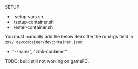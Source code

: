 SETUP:
- . setup-vars.sh
- ./setup-container.sh
- ./enter-container.sh

You must manually add the below items the the runArgs field in `zmk/.devcontainer/devcontainer.json`:
- "--name", "zmk-container"

TODO:
build still not working on gamePC.

